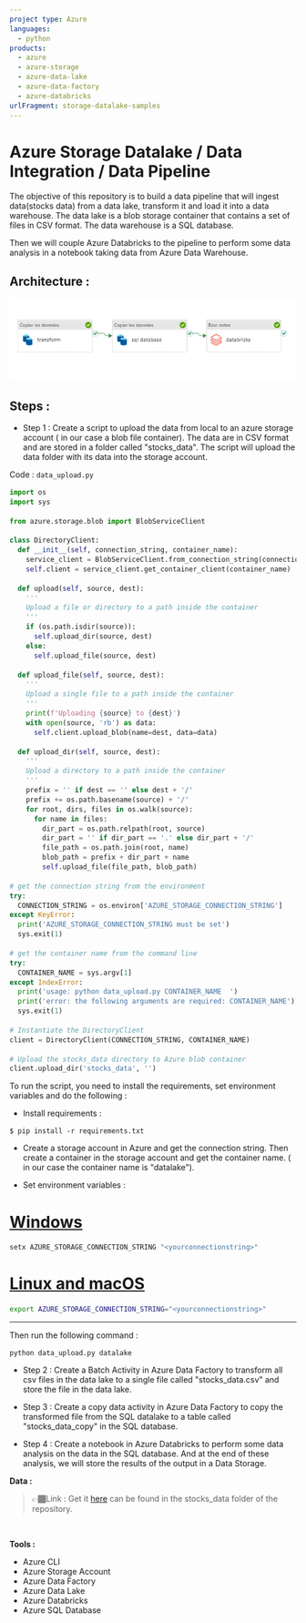 ```yaml
---
project type: Azure 
languages:
  - python
products:
  - azure
  - azure-storage
  - azure-data-lake
  - azure-data-factory
  - azure-databricks
urlFragment: storage-datalake-samples
---
```


# Azure Storage Datalake / Data Integration / Data Pipeline

The objective of this repository is to build a data pipeline that will ingest data(stocks data) from a data lake, transform it and load it into a data warehouse. The data lake is a blob storage container that contains a set of files in CSV format. The data warehouse is a SQL database.  

Then we will couple Azure Databricks to the pipeline to perform some data analysis in a notebook taking data from Azure Data Warehouse.

## Architecture :  


![Data architecture pipeline](Azure_data_pipeline.png)

## Steps :

- Step 1 : Create a script to upload the data from local to an azure storage account ( in our case a blob file container). The data are in CSV format and are stored in a folder called "stocks_data". The script will upload the data folder with its data into the storage account.  

Code : ``data_upload.py``  

```python
import os
import sys

from azure.storage.blob import BlobServiceClient

class DirectoryClient:
  def __init__(self, connection_string, container_name):
    service_client = BlobServiceClient.from_connection_string(connection_string)
    self.client = service_client.get_container_client(container_name)

  def upload(self, source, dest):
    '''
    Upload a file or directory to a path inside the container
    '''
    if (os.path.isdir(source)):
      self.upload_dir(source, dest)
    else:
      self.upload_file(source, dest)

  def upload_file(self, source, dest):
    '''
    Upload a single file to a path inside the container
    '''
    print(f'Uploading {source} to {dest}')
    with open(source, 'rb') as data:
      self.client.upload_blob(name=dest, data=data)

  def upload_dir(self, source, dest):
    '''
    Upload a directory to a path inside the container
    '''
    prefix = '' if dest == '' else dest + '/'
    prefix += os.path.basename(source) + '/'
    for root, dirs, files in os.walk(source):
      for name in files:
        dir_part = os.path.relpath(root, source)
        dir_part = '' if dir_part == '.' else dir_part + '/'
        file_path = os.path.join(root, name)
        blob_path = prefix + dir_part + name
        self.upload_file(file_path, blob_path)

# get the connection string from the environment
try:
  CONNECTION_STRING = os.environ['AZURE_STORAGE_CONNECTION_STRING']
except KeyError:
  print('AZURE_STORAGE_CONNECTION_STRING must be set')
  sys.exit(1)

# get the container name from the command line
try:
  CONTAINER_NAME = sys.argv[1]
except IndexError:
  print('usage: python data_upload.py CONTAINER_NAME  ')
  print('error: the following arguments are required: CONTAINER_NAME')
  sys.exit(1)

# Instantiate the DirectoryClient
client = DirectoryClient(CONNECTION_STRING, CONTAINER_NAME)

# Upload the stocks_data directory to Azure blob container
client.upload_dir('stocks_data', '')


```
To run the script, you need to install the requirements, set environment variables and do the following :
- Install requirements :
```shell
$ pip install -r requirements.txt
``` 

- Create a storage account in Azure and get the connection string. Then create a container in the storage account and get the container name. ( in our case the container name is "datalake").

- Set environment variables :

# [Windows](#tab/environment-variable-windows)

```cmd
setx AZURE_STORAGE_CONNECTION_STRING "<yourconnectionstring>"
```

# [Linux and macOS](#tab/environment-variable-linux)

```bash
export AZURE_STORAGE_CONNECTION_STRING="<yourconnectionstring>"
```

---


Then run the following command :
```shell
python data_upload.py datalake
```


- Step 2 : Create a Batch Activity in Azure Data Factory to transform all csv files in the data lake to a single file called "stocks_data.csv" and store the file in the data lake.

- Step 3 : Create a copy data activity in Azure Data Factory to copy the transformed file from the SQL datalake to a table called "stocks_data_copy" in the SQL database.

- Step 4 : Create a notebook in Azure Databricks to perform some data analysis on the data in the SQL database. And at the end of these analysis, we will store the results of the output in a Data Storage.

**Data :**
> 👉🏾Link : Get it  [here](https://drive.google.com/file/d/1F63LhH7LycfQPiFpjVTqg5mWe2t_YiLy/view) can be found in the stocks_data folder of the repository.
<br>  

**Tools :**
- Azure CLI
- Azure Storage Account
- Azure Data Factory
- Azure Data Lake
- Azure Databricks
- Azure SQL Database


